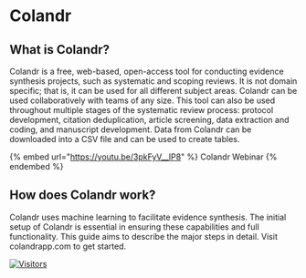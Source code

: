 # Colandr

## What is Colandr?&#x20;

Colandr is a free, web-based, open-access tool for conducting evidence synthesis projects, such as systematic and scoping reviews. It is not domain specific; that is, it can be used for all different subject areas. Colandr can be used collaboratively with teams of any size. This tool can also be used throughout multiple stages of the systematic review process: protocol development, citation deduplication, article screening, data extraction and coding, and manuscript development. Data from Colandr can be downloaded into a CSV file and can be used to create tables.

{% embed url="https://youtu.be/3pkFyV__lP8" %}
Colandr Webinar
{% endembed %}

## How does Colandr work?&#x20;

Colandr uses machine learning to facilitate evidence synthesis. The initial setup of Colandr is essential in ensuring these capabilities and full functionality. This guide aims to describe the major steps in detail. Visit colandrapp.com to get started.

[![Visitors](https://api.visitorbadge.io/api/visitors?path=https%3A%2F%2Fgithub.com%2Fdrshahizan\&labelColor=%23697689\&countColor=%23555555\&style=plastic)](https://visitorbadge.io/status?path=https%3A%2F%2Fgithub.com%2Fdrshahizan)
